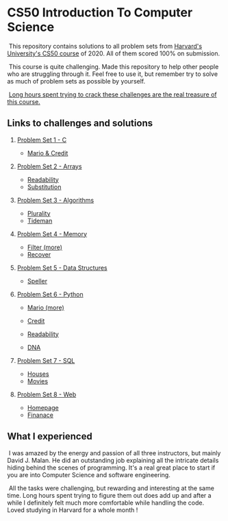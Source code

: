 # CS50 Introduction To Computer Science

​	This repository contains solutions to all problem sets from [Harvard's University's CS50 course](https://www.edx.org/course/cs50s-introduction-to-computer-science "Link to that amazing course") of 2020. All of them scored 100% on submission.

​	This course is quite challenging. Made this repository to help other people who are struggling through it.  Feel free to use it, but remember try to solve as much of problem sets as possible by yourself. 

​	<u>Long hours spent trying to crack these challenges are the real treasure of this course.</u> 



## Links to challenges and solutions

1. [Problem Set 1 - C](https://cs50.harvard.edu/x/2020/psets/1/#problem-set-1)
   
   - [Mario & Credit](https://github.com/tadasgo/Harvard-CS50-2020/tree/master/pset1%20C)
   
2. [Problem Set 2 - Arrays](https://cs50.harvard.edu/x/2020/psets/2/#problem-set-2)

   - [Readability](https://github.com/tadasgo/Harvard-CS50-2020/tree/master/pset2%20C/Readability)
   - [Substitution](https://github.com/tadasgo/Harvard-CS50-2020/tree/master/pset2%20C/Substitution)

3. [Problem Set 3 - Algorithms](https://cs50.harvard.edu/x/2020/psets/3/#problem-set-3)

   - [Plurality](https://github.com/tadasgo/Harvard-CS50-2020/tree/master/pset3%20C/plurality)
   - [Tideman](https://github.com/tadasgo/Harvard-CS50-2020/tree/master/pset3%20C/tideman)

4. [Problem Set 4 - Memory](https://cs50.harvard.edu/x/2020/psets/4/#problem-set-4)

   - [Filter (more)](https://github.com/tadasgo/Harvard-CS50-2020/tree/master/pset4%20C/filter(more))
   - [Recover](https://github.com/tadasgo/Harvard-CS50-2020/tree/master/pset4%20C/recover)

5. [Problem Set 5 - Data Structures](https://cs50.harvard.edu/x/2020/psets/5/#problem-set-5)

   - [Speller](https://github.com/tadasgo/Harvard-CS50-2020/tree/master/pset5%20C/speller)

6. [Problem Set 6 - Python](https://cs50.harvard.edu/x/2020/psets/6/#problem-set-6)

   - [Mario (more)](https://github.com/tadasgo/Harvard-CS50-2020/tree/master/pset6%20Python/mario/more)

   - [Credit](https://github.com/tadasgo/Harvard-CS50-2020/tree/master/pset6%20Python/credit)
   - [Readability](https://github.com/tadasgo/Harvard-CS50-2020/tree/master/pset6%20Python/readability)
   - [DNA](https://github.com/tadasgo/Harvard-CS50-2020/tree/master/pset6%20Python/dna)

7. [Problem Set 7 - SQL](https://cs50.harvard.edu/x/2020/psets/7/#problem-set-7)

   - [Houses](https://github.com/tadasgo/Harvard-CS50-2020/tree/master/pset7%20Python/houses)
   - [Movies](https://github.com/tadasgo/Harvard-CS50-2020/tree/master/pset7%20Python/movies)

8. [Problem Set 8 - Web](https://cs50.harvard.edu/x/2020/tracks/web/#web)

   - [Homepage](https://github.com/tadasgo/Harvard-CS50-2020/tree/master/pset8%20Python/homepage)
   - [Finanace](https://github.com/tadasgo/Harvard-CS50-2020/tree/master/pset8%20Python/finance)



## What I experienced

​	I was amazed by the energy and passion of all three instructors, but mainly David J. Malan. He did an outstanding job explaining all the intricate details hiding behind the scenes of programming. It's a real great place to start if you are into Computer Science and software engineering.

​	All the tasks were challenging, but rewarding and interesting at the same time. Long hours spent trying to figure them out does add up and after a while I definitely felt much more comfortable while handling the code. Loved studying in Harvard for a whole month !